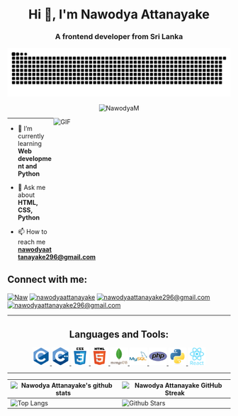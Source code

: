 <h1 align="center">Hi 👋, I'm Nawodya Attanayake</h1>
<h3 align="center">A frontend developer from Sri Lanka</h3>

<p align = "center">
	<img src = "https://github.com/7oSkaaa/7oSkaaa/blob/output/github-contribution-grid-snake.svg?" alt = "Snake Game"/>
</p>

<p align="center"> <img src="https://komarev.com/ghpvc/?username=NawodyaM&label=Profile%20views&color=0e75b6&style=flat" alt="NawodyaM" /> </p>

<img align="right" top="500" height="300" width="400" alt="GIF" src="https://media.giphy.com/media/SWoSkN6DxTszqIKEqv/giphy.gif">

---
- 🌱 I’m currently learning **Web development and Python**

- 💬 Ask me about **HTML, CSS, Python**

- 📫 How to reach me **nawodyaattanayake296@gmail.com**

<h2 align="left"><b>Connect with me:</b></h2>
<p align="left">
<a href="https://lk.linkedin.com/in/nawodya-attanayake-72b4762b7" target="blank"><img align="center" src="https://raw.githubusercontent.com/rahuldkjain/github-profile-readme-generator/master/src/images/icons/Social/linked-in-alt.svg" alt="Naw" height="30" width="40" /></a>
<a href="https://kaggle.com/nawodyaattanayake" target="blank"><img align="center" src="https://raw.githubusercontent.com/rahuldkjain/github-profile-readme-generator/master/src/images/icons/Social/kaggle.svg" alt="nawodyaattanayake" height="30" width="40" /></a>
<a href="https://fb.com/nawodyaattanayake" target="blank"><img align="center" src="https://raw.githubusercontent.com/rahuldkjain/github-profile-readme-generator/master/src/images/icons/Social/facebook.svg" alt="nawodyaattanayake296@gmail.com" height="30" width="40" /></a>
<a href="https://instagram.com/nawodyaattanayake296@gmail.com" target="blank"><img align="center" src="https://raw.githubusercontent.com/rahuldkjain/github-profile-readme-generator/master/src/images/icons/Social/instagram.svg" alt="nawodyaattanayake296@gmail.com" height="30" width="40" /></a>
</p>

---

<h2 align="center"><b>Languages and Tools:</b></h2>
<p align="center"> <a href="https://www.cprogramming.com/" target="_blank" rel="noreferrer"> <img src="https://raw.githubusercontent.com/devicons/devicon/master/icons/c/c-original.svg" alt="c" width="40" height="40"/> </a> <a href="https://www.w3schools.com/cpp/" target="_blank" rel="noreferrer"> <img src="https://raw.githubusercontent.com/devicons/devicon/master/icons/cplusplus/cplusplus-original.svg" alt="cplusplus" width="40" height="40"/> </a> <a href="https://www.w3schools.com/css/" target="_blank" rel="noreferrer"> <img src="https://raw.githubusercontent.com/devicons/devicon/master/icons/css3/css3-original-wordmark.svg" alt="css3" width="40" height="40"/> </a> <a href="https://www.w3.org/html/" target="_blank" rel="noreferrer"> <img src="https://raw.githubusercontent.com/devicons/devicon/master/icons/html5/html5-original-wordmark.svg" alt="html5" width="40" height="40"/> </a> <a href="https://www.mongodb.com/" target="_blank" rel="noreferrer"> <img src="https://raw.githubusercontent.com/devicons/devicon/master/icons/mongodb/mongodb-original-wordmark.svg" alt="mongodb" width="40" height="40"/> </a> <a href="https://www.mysql.com/" target="_blank" rel="noreferrer"> <img src="https://raw.githubusercontent.com/devicons/devicon/master/icons/mysql/mysql-original-wordmark.svg" alt="mysql" width="40" height="40"/> </a> <a href="https://www.php.net" target="_blank" rel="noreferrer"> <img src="https://raw.githubusercontent.com/devicons/devicon/master/icons/php/php-original.svg" alt="php" width="40" height="40"/> </a> <a href="https://www.python.org" target="_blank" rel="noreferrer"> <img src="https://raw.githubusercontent.com/devicons/devicon/master/icons/python/python-original.svg" alt="python" width="40" height="40"/> </a> <a href="https://reactjs.org/" target="_blank" rel="noreferrer"> <img src="https://raw.githubusercontent.com/devicons/devicon/master/icons/react/react-original-wordmark.svg" alt="react" width="40" height="40"/> </a> </p>

---

| ![Nawodya Attanayake's github stats](https://github-readme-stats.vercel.app/api?username=NawodyaM&show_icons=true&theme=tokyonight) | ![Nawodya Attanayake GitHub Streak](https://github-readme-streak-stats.herokuapp.com/?user=NawodyaM&theme=tokyonight) |
| --- | --- |
| ![Top Langs](https://github-readme-stats.vercel.app/api/top-langs/?username=NawodyaM&theme=tokyonight) | ![Github Stars](https://github-readme-stats.vercel.app/api?username=NawodyaM&show_icons=true&locale=en&count_private=true&hide_rank=true&custom_title=My%20GitHub%20Stats&disable_animations=true&theme=tokyonight) |
